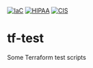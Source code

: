 [![IaC](https://app.soluble.cloud/api/v1/public/badges/5037e369-73fe-46df-9927-fa1f0452f1a4.svg?orgId=876591125400)](https://app.soluble.cloud/repos/details/github.com/bvboe/tf-test?orgId=876591125400)
[![HIPAA](https://app.soluble.cloud/api/v1/public/badges/63d80a84-1257-4be5-9b8e-3f5c1383401a.svg?orgId=876591125400)](https://app.soluble.cloud/repos/details/github.com/bvboe/tf-test?orgId=876591125400)
[![CIS](https://app.soluble.cloud/api/v1/public/badges/0f461b94-1666-4748-85e0-9c818c4d29b9.svg?orgId=876591125400)](https://app.soluble.cloud/repos/details/github.com/bvboe/tf-test?orgId=876591125400)

# tf-test
Some Terraform test scripts

